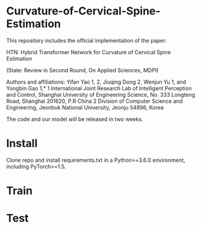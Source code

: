 # Curvature-of-Cervical-Spine-Estimation

This repository includes the official implementation of the paper:

HTN: Hybrid Transformer Network for Curvature of Cervical Spine Estimation

(State: Review in Second Round, On Applied Sciences, MDPI)

Authors and affiliations:
Yifan Yao 1, 2, Jiuqing Dong 2, Wenjun Yu 1, and Yongbin Gao 1,*
1	International Joint Research Lab of Intelligent Perception and Control, Shanghai University of Engineering Science, No. 333 Longteng Road, Shanghai 201620, P.R China
2	Division of Computer Science and Engineering, Jeonbuk National University, Jeonju 54896, Korea

The code and our model will be released in two weeks.

# Install
Clone repo and install requirements.txt in a Python>=3.6.0 environment, including PyTorch>=1.5.

# Train

# Test
